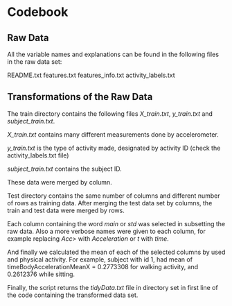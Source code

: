 <h1>Codebook</h1>

<h2>Raw Data</h2>

All the variable names and explanations can be found in the following files in the raw data set:

README.txt
features.txt
features_info.txt
activity_labels.txt

<h2>Transformations of the Raw Data</h2>

The train directory contains the following files <i>X_train.txt</i>, 
<i>y_train.txt</i> and <i>subject_train.txt</i>.

<i>X_train.txt</i> contains many different measurements done by accelerometer.

<i>y_train.txt</i> is the type of activity made, designated by activity ID (check the activity_labels.txt file)

<i>subject_train.txt</i> contains the subject ID.

These data were merged by column.

Test directory contains the same number of columns and different number of rows as training data. 
After merging the test data set by columns, the train and test data were merged by rows.

Each column containing the word <i>main</i> or <i>std</i> was selected in subsetting the raw data. Also
a more verbose names were given to each column, for example replacing <i>Acc></i> with <i>Acceleration</i>
or <i>t</i> with <i>time</i>.

And finally we calculated the mean of each of the selected columns by used and physical activity.
For example, subject with id 1, had mean of timeBodyAccelerationMeanX = 0.2773308 for walking activity,
and 0.2612376 while sitting.

Finally, the script returns the <i>tidyData.txt</i> file in directory set in first line of the code containing
the transformed data set.